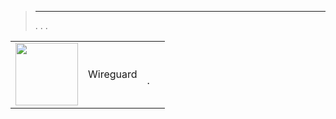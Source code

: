 
>****
>. . .
> [](https://market.jeedom.com/index.php?v=d&p=market&type=plugin&categorie=wireguard) 


| | | | |
|--- | --- | --- | ---|
|<img src="./beta/._icon.png" class="pluginLogo" width="100" />|Wireguard|<br/>.|[](./beta/index.md)<br/>[](https://market.jeedom.com/index.php?v=d&p=market_display&id=4222)<br/>[](./beta/changelog.md)|

